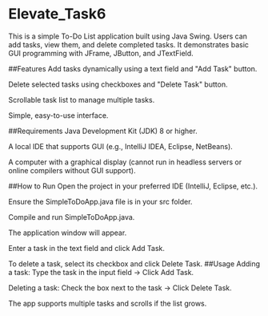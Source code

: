 # Elevate_Task6

This is a simple To-Do List application built using Java Swing. Users can add tasks, view them, and delete completed tasks. It demonstrates basic GUI programming with JFrame, JButton, and JTextField.

##Features
Add tasks dynamically using a text field and "Add Task" button.

Delete selected tasks using checkboxes and "Delete Task" button.

Scrollable task list to manage multiple tasks.

Simple, easy-to-use interface.

##Requirements
Java Development Kit (JDK) 8 or higher.

A local IDE that supports GUI (e.g., IntelliJ IDEA, Eclipse, NetBeans).

A computer with a graphical display (cannot run in headless servers or online compilers without GUI support).

##How to Run
Open the project in your preferred IDE (IntelliJ, Eclipse, etc.).

Ensure the SimpleToDoApp.java file is in your src folder.

Compile and run SimpleToDoApp.java.

The application window will appear.

Enter a task in the text field and click Add Task.

To delete a task, select its checkbox and click Delete Task.
##Usage
Adding a task: Type the task in the input field → Click Add Task.

Deleting a task: Check the box next to the task → Click Delete Task.

The app supports multiple tasks and scrolls if the list grows.

